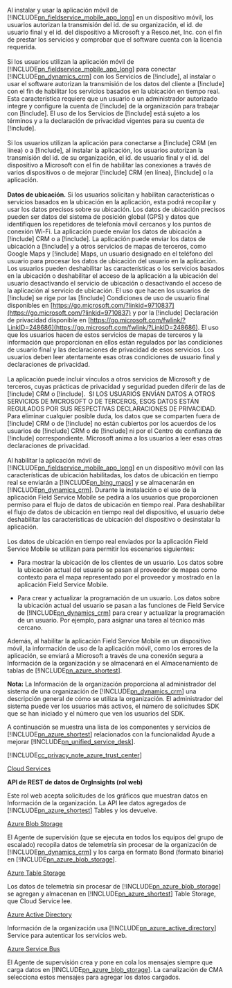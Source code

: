 Al instalar y usar la aplicación móvil de [!INCLUDE[pn_fieldservice_mobile_app_long](pn-fieldservice-mobile-app-long.md)] en un dispositivo móvil, los usuarios autorizan la transmisión del id. de su organización, el id. de usuario final y el id. del dispositivo a Microsoft y a Resco.net, Inc. con el fin de prestar los servicios y comprobar que el software cuenta con la licencia requerida.  
&nbsp;<br />
Si los usuarios utilizan la aplicación móvil de [!INCLUDE[pn_fieldservice_mobile_app_long](pn-fieldservice-mobile-app-long.md)] para conectar [!INCLUDE[pn_dynamics_crm](pn-dynamics-crm.md)] con los Servicios de [!include[](../includes/tn-glympse.md)], al instalar o usar el software autorizan la transmisión de los datos del cliente a [!include[](../includes/tn-glympse.md)] con el fin de habilitar los servicios basados en la ubicación en tiempo real. Esta característica requiere que un usuario o un administrador autorizado integre y configure la cuenta de [!include[](../includes/tn-glympse.md)] de la organización para trabajar con [!include[](../includes/pn-dynamics-crm.md)]. El uso de los Servicios de [!include[](../includes/tn-glympse.md)] está sujeto a los términos y a la declaración de privacidad vigentes para su cuenta de [!include[](../includes/tn-glympse.md)].  
&nbsp;<br />
Si los usuarios utilizan la aplicación para conectarse a [!include[](../includes/pn-microsoft-dynamics.md)] CRM (en línea) o a [!include[](../includes/pn-crm-online.md)], al instalar la aplicación, los usuarios autorizan la transmisión del id. de su organización, el id. de usuario final y el id. del dispositivo a Microsoft con el fin de habilitar las conexiones a través de varios dispositivos o de mejorar [!include[](../includes/pn-microsoft-dynamics.md)] CRM (en línea), [!include[](../includes/pn-crm-online.md)] o la aplicación.  
&nbsp;<br />
**Datos de ubicación.** Si los usuarios solicitan y habilitan características o servicios basados en la ubicación en la aplicación, esta podrá recopilar y usar los datos precisos sobre su ubicación. Los datos de ubicación precisos pueden ser datos del sistema de posición global (GPS) y datos que identifiquen los repetidores de telefonía móvil cercanos y los puntos de conexión Wi-Fi. La aplicación puede enviar los datos de ubicación a [!include[](../includes/pn-microsoft-dynamics.md)] CRM o a [!include[](../includes/pn-dynamics-crm.md)]. La aplicación puede enviar los datos de ubicación a [!include[](../includes/pn-bing-maps.md)] y a otros servicios de mapas de terceros, como Google Maps y [!include[](../includes/tn-apple.md)] Maps, un usuario designado en el teléfono del usuario para procesar los datos de ubicación del usuario en la aplicación. Los usuarios pueden deshabilitar las características o los servicios basados en la ubicación o deshabilitar el acceso de la aplicación a la ubicación del usuario desactivando el servicio de ubicación o desactivando el acceso de la aplicación al servicio de ubicación. El uso que hacen los usuarios de [!include[](../includes/pn-bing-maps.md)] se rige por las [!include[](../includes/pn-bing-maps.md)] Condiciones de uso de usuario final disponibles en [https://go.microsoft.com/?linkid=9710837](https://go.microsoft.com/?linkid=9710837) y por la [!include[](../includes/pn-bing-maps.md)] Declaración de privacidad disponible en [https://go.microsoft.com/fwlink/?LinkID=248686](https://go.microsoft.com/fwlink/?LinkID=248686). El uso que los usuarios hacen de estos servicios de mapas de terceros y la información que proporcionan en ellos están regulados por las condiciones de usuario final y las declaraciones de privacidad de esos servicios. Los usuarios deben leer atentamente esas otras condiciones de usuario final y declaraciones de privacidad.  
&nbsp;<br />
La aplicación puede incluir vínculos a otros servicios de Microsoft y de terceros, cuyas prácticas de privacidad y seguridad pueden diferir de las de [!include[](../includes/pn-microsoft-dynamics.md)] CRM o [!include[](../includes/pn-dynamics-crm.md)].  SI LOS USUARIOS ENVÍAN DATOS A OTROS SERVICIOS DE MICROSOFT O DE TERCEROS, ESOS DATOS ESTÁN REGULADOS POR SUS RESPECTIVAS DECLARACIONES DE PRIVACIDAD. Para eliminar cualquier posible duda, los datos que se comparten fuera de [!include[](../includes/pn-microsoft-dynamics.md)] CRM o de [!include[](../includes/pn-dynamics-crm.md)] no están cubiertos por los acuerdos de los usuarios de [!include[](../includes/pn-microsoft-dynamics.md)] CRM o de [!include[](../includes/pn-dynamics-crm.md)] ni por el Centro de confianza de [!include[](../includes/pn-microsoft-dynamics.md)] correspondiente. Microsoft anima a los usuarios a leer esas otras declaraciones de privacidad.  
&nbsp;<br />
Al habilitar la aplicación móvil de [!INCLUDE[pn_fieldservice_mobile_app_long](pn-fieldservice-mobile-app-long.md)] en un dispositivo móvil con las características de ubicación habilitadas, los datos de ubicación en tiempo real se enviarán a [!INCLUDE[pn_bing_maps](pn-bing-maps.md)] y se almacenarán en [!INCLUDE[pn_dynamics_crm](pn-dynamics-crm.md)]. Durante la instalación o el uso de la aplicación Field Service Mobile se pedirá a los usuarios que proporcionen permiso para el flujo de datos de ubicación en tiempo real. Para deshabilitar el flujo de datos de ubicación en tiempo real del dispositivo, el usuario debe deshabilitar las características de ubicación del dispositivo o desinstalar la aplicación.  
&nbsp;<br />
Los datos de ubicación en tiempo real enviados por la aplicación Field Service Mobile se utilizan para permitir los escenarios siguientes:  

 -  Para mostrar la ubicación de los clientes de un usuario. Los datos sobre la ubicación actual del usuario se pasan al proveedor de mapas como contexto para el mapa representado por el proveedor y mostrado en la aplicación Field Service Mobile.  

 -  Para crear y actualizar la programación de un usuario. Los datos sobre la ubicación actual del usuario se pasan a las funciones de Field Service de [!INCLUDE[pn_dynamics_crm](pn-dynamics-crm.md)] para crear y actualizar la programación de un usuario. Por ejemplo, para asignar una tarea al técnico más cercano.  
  
Además, al habilitar la aplicación Field Service Mobile en un dispositivo móvil, la información de uso de la aplicación móvil, como los errores de la aplicación, se enviará a Microsoft a través de una conexión segura a Información de la organización y se almacenará en el Almacenamiento de tablas de [!INCLUDE[pn_azure_shortest](pn-azure-shortest.md)].  
  
**Nota:** La Información de la organización proporciona al administrador del sistema de una organización de [!INCLUDE[pn_dynamics_crm](pn-dynamics-crm.md)] una descripción general de cómo se utiliza la organización. El administrador del sistema puede ver los usuarios más activos, el número de solicitudes SDK que se han iniciado y el número que ven los usuarios del SDK.  
  
A continuación se muestra una lista de los componentes y servicios de [!INCLUDE[pn_azure_shortest](pn-azure-shortest.md)] relacionados con la funcionalidad Ayude a mejorar [!INCLUDE[pn_unified_service_desk](pn-unified-service-desk.md)].  
  
[!INCLUDE[cc_privacy_note_azure_trust_center](cc-privacy-note-azure-trust-center.md)]  
  
[Cloud Services](https://azure.microsoft.com/services/cloud-services/)  
  
**API de REST de datos de OrgInsights (rol web)**  
  
Este rol web acepta solicitudes de los gráficos que muestran datos en Información de la organización. La API lee datos agregados de [!INCLUDE[pn_azure_shortest](pn-azure-shortest.md)] Tables y los devuelve.  
  
[Azure Blob Storage](https://azure.microsoft.com/services/storage/blobs/)  
  
El Agente de supervisión (que se ejecuta en todos los equipos del grupo de escalado) recopila datos de telemetría sin procesar de la organización de [!INCLUDE[pn_dynamics_crm](pn-dynamics-crm.md)] y los carga en formato Bond (formato binario) en [!INCLUDE[pn_azure_blob_storage](pn-azure-blob-storage.md)].  
  
[Azure Table Storage](https://azure.microsoft.com/services/storage/tables/)  
  
Los datos de telemetría sin procesar de [!INCLUDE[pn_azure_blob_storage](pn-azure-blob-storage.md)] se agregan y almacenan en [!INCLUDE[pn_azure_shortest](pn-azure-shortest.md)] Table Storage, que Cloud Service lee.  
  
[Azure Active Directory](https://azure.microsoft.com/services/active-directory/)  
  
Información de la organización usa [!INCLUDE[pn_azure_active_directory](pn-azure-active-directory.md)] Service para autenticar los servicios web.  
  
[Azure Service Bus](https://azure.microsoft.com/services/service-bus/)  
  
El Agente de supervisión crea y pone en cola los mensajes siempre que carga datos en [!INCLUDE[pn_azure_blob_storage](pn-azure-blob-storage.md)]. La canalización de CMA selecciona estos mensajes para agregar los datos cargados.